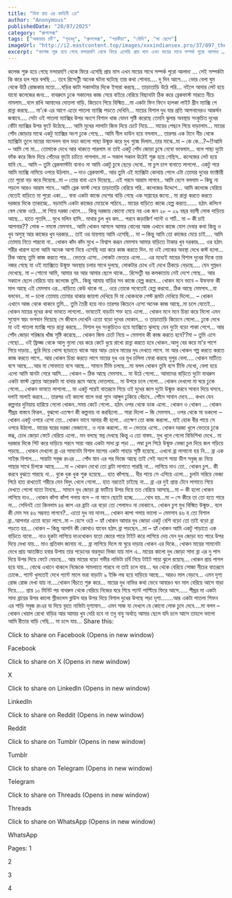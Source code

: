 ```yaml
---
title: "বিনা রায় এর কাহিনী ২য়"
author: "Anonymous"
publishedDate: "28/07/2025"
category: "গ্রুপসেক্স"
tags: ["অজাচার চটি", "গৃহবধূ", "গ্রুপসেক্স", "পরকীয়া", "বৌদি", "মা ছেলে"]
imageUrl: "http://i2.eastcontent.top/images/xxxindiansex.pro/37/897_the.jpg"
excerpt: "কলেজ শুরু হয়ে গেছে মন্দারমণি থেকে ফিরে এসেছি প্রায় মাস এখন মায়ের সাথে সম্পর্ক পুরো আলাদা … সেই সম্পর্কটা কি করে হল পরে বলছি … তবে রিসেংট্লী অনেক ঘটনা ঘটেছে তার কথা শোনায়…. দু দিন আগে…. ভোর বেলা ঘুম..."
---
```


কলেজ শুরু হয়ে গেছে মন্দারমণি থেকে ফিরে এসেছি প্রায় মাস এখন মায়ের সাথে সম্পর্ক পুরো আলাদা … সেই সম্পর্কটা কি করে হল পরে বলছি … তবে রিসেংট্লী অনেক ঘটনা ঘটেছে তার কথা শোনায়…. দু দিন আগে…. ভোর বেলা ঘুম থেকে উঠি রোজকার মতো….ঘড়ির কাটা সকালটার দিকে ইসারা করছে… তাড়াতাড়ি উঠে পরি… নইলে আবার লেট হয়ে যাবো কলেজের জন্য… বাথরুমে ঢুকে সকালের কাজ সেরে বাইরে বেরিয়ে বিছানাটা ঠিক করে ব্রেকফাস্ট সারতে নীচে নামলাম…বলে রাখি আমাদের দোতলা বাড়ি. কিচেনে গিয়ে বিস্মিত…মা একটা ফিন ফিনে হালকা লাইট গ্রীন ম্যাক্সি পে রান্না করছে…. মা’কে এর আগে এতো পাতলা ম্যাক্সি পড়তে দেখিনি… মায়ের বিশাল দুধ যার প্রতি আপনাদেরও আকর্ষন জন্মাবে…. সেটা ওই পাতলা ম্যাক্সির উপর অংশে বিশাল খাজ যেমন সৃষ্টি করেছে তেমনি ঝুলন্ত অবস্থায় সংকুচিত দুধের বোঁটা ম্যাক্সির উপর ফুটে উঠেছে…. আমি মুখের লালাটা জিভ দিয়ে চেটে নিয়ে…. মায়ের পেছনে গিয়ে দাড়ালাম… মায়ের পোঁদ জোড়ার মাঝে একটু ম্যাক্সির অংশ ঢুকে গেছে… আমি নীল ডাউন হয়ে বসলাম… তারপর এক টানে নীচ থেকে ম্যাক্সিটা তুলে মায়ের মাংসলল বাল ভড়া কালো পাছা উন্মুক্ত করে মুখ গুজে দিলাম..তার মাঝে..মা – কে কে…?~!!আমি – আমি গো মা… তোমাকে দেখে আর থাকতে পারলাম না তাই একটু পোঁদ জোড়া চুষে নেবো ভাবলাম… বলে পাছা দুটো ফাঁক করে জিভ দিয়ে পোঁদের ফুটো চাটতে লাগলাম..মা – সকাল সকাল উঠেই শুরু হয়ে গেছিস.. কলেজের লেট হয়ে যাবি যে… আমি – তুমি ব্রেকফাস্টটা বানাও না আমি একটু চুষে ছেড়ে দেবো.. মা চুপ চাপ বানাতে লাগলো.. একটু পরে আমি ম্যাক্সি নামিয়ে ওপরে উঠলাম.. – দাও ব্রেকফাস্ট.. আর তুমি এই ম্যাক্সিটা কোথায় পেলে এটা তোমার দুধের ফ্যাক্টারী তো পুরো বড় করে দিয়েছে..মা – তোর বাবা এনে দিয়েছে.. এই গরমে আরাম লাগবে.. আমি হেসে বললাম – কিছু না পড়লে আরও আরাম পাবে… আমি ব্রেক ফাস্ট সেরে তাড়াতাড়ি বেরিয়ে পরি.. কলেজের উদ্দেশে… আমি কলেজে বেরিয়ে যেতেই বাড়িতে মা পুরো একা…. বাবা একটা কাজে দেশের বাড়ি গেছে এক সপ্তাহের জন্যে.. মা রান্না করতে করতে দরজার দিকে তাকাচ্ছে.. বড়মাসি একটা কাজের মেয়েকে পাঠবে… মায়ের বাড়িতে কাজে হেল্প করতে…… হঠাৎ কলিংগ বেল বেজে ওঠে….মা গিয়ে দরজা খোলে…. কিন্তু দরজায় কোনো মেয়ে নয় এক জন ২৮ – ২৯ বছর বয়সী লোক দাড়িয়ে আছে… হাতে পুতলি… মুখে মলিন হাসি.. মাথার চুল খুব কম… পরনে জড়াজির্ণ প্যান্ট ও শার্ট.. মা – কী চাই আপনার?? লোক – নমস্তে মেমসাব.. আমি খোকন আসলে আমার বোনের আজ এখানে কাজে যোগ দেবার কথা কিন্তু ও খুব অসুস্থ আর কাজের খুব দরকার… তাই ওর যায়গায় আমি এসেছি… মা – কিন্তু আমি তো কাজের মেয়ে চাই…. আমি তোমায় নিতে পারবো না.. খোকন কাঁদ কাঁদ মুখে – বিশ্বাস করূন মেমসাব আমার বাড়িতে টাকার খুব দরকার…. ওর হঠাৎ শরীর খারাপ হলো আমি অনেক আশা নিয়ে এসেছি দয়া করে কাজ করতে দিন. মা ওই লোকের অবস্থা দেখে কস্ট হলো… ঠিক আছে তুমি কাজ করতে পার… ভেতরে এসো.. লোকটা ভেতরে এলো…. এর মধ্যেই মায়ের বিশাল দুধের দিকে তার নজর গেছে যা ওই ম্যাক্সিতে উন্মুক্ত অবস্থায় চলার সাথে দুলছে. লোকটার চোখ ওই দেখে ঠিকড়ে বেড়ছে…. যেন গুপ্তধন দেখেছে. মা – শোনো আমি, আমার বর আর আমার ছেলে থাকে… রিসেংট্লী বর কলকাতায় নেই দেশে গেছে… আর সকালে ছেলে বেরিয়ে যায় কলেজে তুমি.. কিন্তু আমায় বাড়ির সব কাজে হেল্প করবে… খোকন মনে ভাবে – উফফফ কী মাল আছে এই মেমসাব এর…বাড়িতে কেউ থাকে না… ওরে তোকে সবেতেই হেল্প করবো.. ঠিক আছে মেমসাব…যা বলবেন.. মা – চলো তোমায় তোমার থাকার জায়গা দেখিয়ে দি মা খোকনকে গেস্ট রূমটা দেখিয়ে দিলো… – খোকন এখানে আজ থেকে থাকবে তুমি… তুমি তৈরী হয়ে নাও তারপর কিচেনে এসো অনেক কাজ আছে..মা চলে যেতেই…খোকন মায়ের দুধের কথা ভাবতে লাগলো.. ভাবতেই বাড়াটা শক্ত হয়ে এলো… খোকন মনে মনে চিন্তা করে নিলো এমন সুযোগ স্বয়ং ভগবান দিয়েছে সে জীবনে দেখেনি এতো বড়ো দুধের দোকান… ও তাড়াতাড়ি কিচেনে গেলো… ঢুকে দেখে মা ওই পাতলা ম্যাক্সি পড়ে রান্না করছে… বিশাল দুধ সংকুচিতও হয়ে ম্যাক্সিতে ঝুলছে যেন দুটো বড়ো পাকা পেপে… আর পোঁদ জোড়া পরিষ্কার খাঁজ সৃষ্টি করেছে… খোকন জিভ চেটে নিয়ে – মেমসাব কী কাজ করতে হবে??মা – তুমি এসে গেছো… ওই ফ্রিড্জ থেকে আলু গুলো বের করে কেটে ধুয়ে রাখো রান্না করতে হবে খোকন..আলু বের করে মা’র পাশে গিয়ে দাড়ায়.. ছুরি দিয়ে খোসা ছাড়াতে থাকে আর আড় চোখে মায়ের দুধ দেখতে লাগে. মা আর খোকন গল্প করতে করতে কাজ করতে লাগে.. আর খোকন চিন্তা করতে লাগে মায়ের দুধ ওর মুখ চলিলা ফেরা করছে দুপুর বেলা…. খোকন মাটিতে বসে আছে….আর মা সোফাতে বসে আছে… সামনে টিভি চলছে…মা বলল খোকন তুমি বসে টিভি দেখো, বেলা হয়ে এলো আমি স্নানটা সেরে আসি…. খোকন – ঠিক আছে মেমসাব… মা উঠে গেলো… আমাদের বাড়িতে দুটো বাথরুম একটা ফাস্ট ফ্লোরে আরেকটা মা বাবার রূমে আছে দোতলায়… মা উপরে চলে গেলো… খোকন দেখলো মা ঘরে ঢুকে গেলো… খোকন ভাবতে লাগলো… মা একটু পরেই বাতরূমে গিয়ে ওই দুধের জাগ দুটো উন্মুক্ত করবে সাবান দিয়ে ঘসবে.. দলাই মালাই করবে…. তারপর ওই কালো বালে ভরা গুদে আঙ্গুল ঢুকিয়ে খেঁচবে.. পোঁদে সাবান দেবে…. কখন যেন কল্পনার দুনিয়ায় হারিয়ে গেলো খোকন..সময় কেটে গেলো.. হঠাৎ ওপর থেকে ডাক এলো.. খোকন ও খোকন … খোকন শীঘ্রয় বাস্তবে ফিরল.. বুঝলো এতক্ষণ কী কল্পনায় না করছিলো… সারা দিলো – জি মেমসাব… ওপর থেকে মা ডকলো – খোকন একটু ওপরে এসো তো.. খোকন ভাবে আবার কী হলো.. এতক্ষণ তো কাজ করলো.. যাই হোক ধীর পায়ে সে ওপরে উঠলো.. মায়ের ঘরের দরজা ভেজানো.. ও ন্যক করলো.. মা – ভেতরে এসো.. খোকন দরজা খুলে ভেতরে ঢুকে স্তব্ধ, চোখ জোড়া ফেটে বেরিয়ে এলো.. মন বলছে স্বপ্ন দেখছে কিন্তু এ তো বাস্তব.. মুখ খুলে গেলো বিভিশিখা দেখে.. মা দরজার দিকে পিট করে দাড়িয়ে পরনে সায়া আর একটা সাদা ব্রা পড়া … লম্বা চুল পিঠে উন্মুক্ত ভেজা চুল দিয়ে জল গড়িয়ে পড়ছে… খোকন দেখলো ব্রা এর সামনেটা বিশাল মাপের একটা পাহাড় সৃষ্টি হয়েছে.. এখনো ব্রা লাগানো হয় নি… ব্রা এক সাইজ় বিশাল…. সায়াটা সবুজ রংএর … পোঁদ স্নান এর পর ভিজে আছে তাই সেই অংশে সায়া ডীপ সবুজ্ রং নিয়ে পাছার সাথে চিপকে আছে……মা – খোকন দেখো তো ব্রাটা লাগাতে পারছি না… লাগিয়ে দাও তো.. খোকন চুপ.. কী করবে বুঝতে পারছে না… বুকে ধুক ধুক শুরু হয়েছে… হাত কাঁপছে… ধীর পায়ে সে এগিয়ে এলো… চুলটা সরিয়ে ভেজা পিঠে হাত রাখতেই শরীরে যেন বিদুৎ খেলে গেলো… হাত নরতেই চাইছে না… ব্রা এর দুই প্রান্ত টেনে লাগাতে গিয়ে দেখতে পেলো যতো টানছে… সামনে দুধ জোড়া ব্রা ফাটিয়ে উপর দিয়ে তত বেরিয়ে আসছে…মা – কী হলো খোকন লাগিয়ে দাও… খোকন কাঁপা কাঁপা গলায় বলে – না মানে ছোটো হচ্ছে…….বোধ হয়…মা – সে কীরে তা তো হতে পারে না… সেদিনই তো কিনলাম ৪৪ কাপ এর ব্রাটা এর বড়ো তো পেলামও না দোকানে.. খোকন চুপ মুখ বিস্মিত উন্মুক্ত.. বলে কী মেম সব ৪৬ সম্ভবত লাগবে?.. এতো দুধ নয় দানব… খোকন কাপা গলায় ভালো – মেমসাব ৪৬ হ তো বিশাল ব্রা..আপনার এতো বড়ো লাগে..মা – হেসে ওঠে – হ্যাঁ খোকন আমার দুধ জোড়া একটু বেশি বড়ো তো তাই বড়ো ব্রা পড়তে হয়… খোকন – কিন্তু আপনি কী কোথাও যাবেন হঠাৎ ব্রা পড়ছেন…মা – হ্যাঁ খোকন আমি একটু পাড়াতে এক বাড়িতে যাবো… নাও হুকটা লাগিয়ে দাওখোকন যতো জোরে পারে টাইট করে লাগিয়ে দেয় যেন দুধ জোড়া যত পারে উপর দিয়ে দেখা যায়… মাও প্রতিবাদ জানায় না… ব্রা লাগিয়ে দিলে মা ঘুরে দাড়ায় খোকন এর দিকে.. খোকন মায়ের সামনেটা দেখে প্রায় আতঙ্কিত হবার উপায় তার পড়েনের বারমুডা ভিজা যায় মাল এ.. মায়ের কালো দুধ জোড়া সাদা ব্রা এর দু পাস দিয়ে উপর দিয়ে ফেটে বেড়ছে… আর মায়ের বড়ো গভীর নাভিটা চর্বি নিয়ে টাইট সায়া ঝুলে রয়েছে… খোকন প্রায় পাগল হয়ে যায়… বোঝে এখানে থাকলে নিজেকে সামলাতে পারবে না তাই চলে যায়… ঘর থেকে বেরিয়ে সোজা নীচের বাতরূমে ঢোকে.. প্যান্ট খুলতেই দেখে প্যান্ট মালে ভরা বাড়াটা ৯ ইঞ্চি লম্ব হয়ে দাড়িয়ে আছে… আরও মাল বেড়বে… এমন দৃশ্য রোজ রোজ দেখা যায় না….খোকন খিঁচতে শুরু করে… মায়ের দুধ নাভির কথা ভেবে আবারও ঘন মাল বেরিয়ে আসে বাড়া দিয়ে….. প্রায় ১০ মিনিট পর বাথরুম থেকে বেরিয়ে নিজের ঘরে গিয়ে প্যান্ট পাল্টিয়ে ফিরে আসে….. শীঘ্রয় মা একটা সাদা ব্রায়ের উপর কালো স্লীভলেস ব্লাউস যার উপর দিয়ে বিশাল দুধের উপছে পড়া দৃশ্য…….আর একটা পাতলা শিফন এর শাড়ি সবুজ রংএর যা দিয়ে বৃহত নাভিটা দৃশ্যমান… এমন সাজ যা দেখলে যে কোনো লোক চুদে দেবে….মা বলল – খোকন খেয়াল রেখো বাড়ির আর আমার খুব দেরি হবে না তবু বাবু অর্থাত্ আমার ছেলে যদি চলে আসে তাহলে ভালো আমি রীতার বাড়ি গেছি… মা চলে যায়…
Share this:


Click to share on Facebook (Opens in new window)


Facebook




Click to share on X (Opens in new window)


X




Click to share on LinkedIn (Opens in new window)


LinkedIn




Click to share on Reddit (Opens in new window)


Reddit




Click to share on Tumblr (Opens in new window)


Tumblr




Click to share on Telegram (Opens in new window)


Telegram




Click to share on Threads (Opens in new window)


Threads




Click to share on WhatsApp (Opens in new window)


WhatsApp


Pages: 
1
 
2
 
3
 
4
